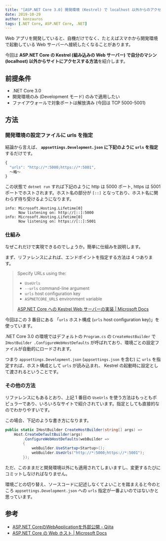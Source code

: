```yaml
---
title: "[ASP.NET Core 3.0] 開発環境 (Kestrel) で localhost 以外からのアクセスを許可する"
date: 2019-10-29
author: kenzauros
tags: [.NET Core, ASP.NET Core, .NET]
---
```


Web アプリを開発していると、自機だけでなく、たとえばスマホから開発環境で起動している Web サーバーへ接続したくなることがあります。

今回は **ASP.NET Core の Kestrel (組み込みの Web サーバー) で自分のマシン (localhost) 以外からサイトにアクセスする方法**を紹介します。

## 前提条件

- .NET Core 3.0
- 開発環境のみ (Development モード) のみで適用したい
- ファイアウォールで対象ポートは解放済み (今回は TCP 5000-5001)

## 方法

### 開発環境の設定ファイルに urls を指定

結論から言えば、 **`appsettings.Development.json` に下記のように `urls` を指定**するだけです。

```js
{
  "urls": "http://*:5000;https://*:5001",
  ～略～
}
```

この状態で `dotnet run` すれば下記のように http は 5000 ポート, https は 5001 ポートでホストされます。ホスト名の部分が `[::]` となっており、ホスト名に関わらず待ち受けるようになります。

```
info: Microsoft.Hosting.Lifetime[0]
      Now listening on: http://[::]:5000
info: Microsoft.Hosting.Lifetime[0]
      Now listening on: https://[::]:5001
```

### 仕組み

なぜこれだけで実現できるのでしょうか。簡単に仕組みを説明します。

まず、リファレンスによれば、エンドポイントを指定する方法は 4 つあります。

> Specify URLs using the:
> * `UseUrls`
> * `--urls` command-line argument
> * `urls` host configuration key
> * `ASPNETCORE_URLS` environment variable
>
> [ASP.NET Core への Kestrel Web サーバーの実装 | Microsoft Docs](https://docs.microsoft.com/ja-jp/aspnet/core/fundamentals/servers/kestrel?view=aspnetcore-3.0#endpoint-configuration)

今回はこの 3 番目にある 「`urls` ホスト構成 (`urls` host configuration key)」を使っています。

.NET Core 3.0 の環境ではデフォルトの `Program.cs` の `CreateHostBuilder` で `IHostBuilder .ConfigureWebHostDefaults` が呼ばれており、環境ごとの設定ファイルが自動的にロードされます。

つまり `appsettings.Development.json` (`appsettings.json` を含む) に `urls` を指定すれば、ホスト構成として `urls` が読み込まれ、 Kestrel の起動時に設定として渡されるということです。

### その他の方法

リファレンスにもあるとおり、上記 1 番目の `UseUrls` を使う方法はもっともポピュラーであり、いろいろなサイトで紹介されています。指定としても直接的なのでわかりやすいです。

この場合、下記のような書き方になります。

```cs
public static IHostBuilder CreateHostBuilder(string[] args) =>
    Host.CreateDefaultBuilder(args)
        .ConfigureWebHostDefaults(webBuilder =>
        {
            webBuilder.UseStartup<Startup>();
            webBuilder.UseUrls("http://*:5000;https://*:5001");
        });
```

ただ、このままだと開発環境以外にも適用されてしまいますし、変更するたびにコミットしなければなりません。

環境ごとの切り替え、ソースコードに記述しなくてよいことを踏まえると今のところ `appsettings.Development.json` への `urls` 指定が一番よいのではないかと思っています。

## 参考

- [ASP.NET CoreのWebApplicationを外部公開 - Qiita](https://qiita.com/husky774rr/items/256609e9d126653274f0)
- [ASP.NET Core の Web ホスト | Microsoft Docs](https://docs.microsoft.com/ja-jp/aspnet/core/fundamentals/host/web-host?view=aspnetcore-3.0)